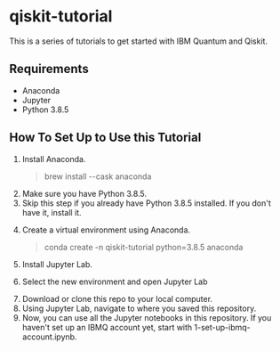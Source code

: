 # qiskit-tutorial
This is a series of tutorials to get started with IBM Quantum and Qiskit.

## Requirements
- Anaconda 
- Jupyter
- Python 3.8.5

## How To Set Up to Use this Tutorial
1. Install Anaconda.
   > brew install --cask anaconda
2. Make sure you have Python 3.8.5.
3. Skip this step if you already have Python 3.8.5 installed. If you don't have it, install it.
   >
4. Create a virtual environment using Anaconda.
   > conda create -n qiskit-tutorial python=3.8.5 anaconda
5. Install Jupyter Lab.
   >
6. Select the new environment and open Jupyter Lab
   >
7. Download or clone this repo to your local computer.
8. Using Jupyter Lab, navigate to where you saved this repository.
9. Now, you can use all the Jupyter notebooks in this repository. If you haven't set up an IBMQ account yet, start with 1-set-up-ibmq-account.ipynb.
